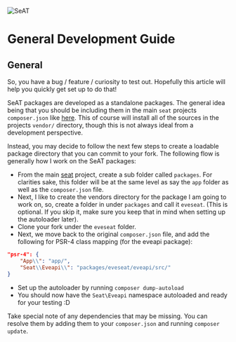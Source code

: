 ![SeAT](https://i.imgur.com/aPPOxSK.png)

# General Development Guide

## General

So, you have a bug / feature / curiosity to test out. Hopefully this article will help you quickly get set up to do that!

SeAT packages are developed as a standalone packages. The general idea being that you should be including them in the main `seat` projects `composer.json` like [here](https://github.com/eveseat/seat/blob/c80f13440ff67d1d21b484a9922893cf67cf7e43/composer.json#L21-L26). This of course will install all of the sources in the projects `vendor/` directory, though this is not always ideal from a development perspective.

Instead, you may decide to follow the next few steps to create a loadable package directory that you can commit to your fork. The following flow is generally how I work on the SeAT packages:

* From the main [seat](https://github.com/eveseat/seat) project, create a sub folder called `packages`. For clarities sake, this folder will be at the same level as say the `app` folder as well as the `composer.json` file.
* Next, I like to create the vendors directory for the package I am going to work on, so, create a folder in under `packages` and call it `eveseat`. (This is optional. If you skip it, make sure you keep that in mind when setting up the autoloader later).
* Clone your fork under the `eveseat` folder.
* Next, we move back to the original `composer.json` file, and add the following for PSR-4 class mapping (for the eveapi package):

```json
"psr-4": {
    "App\\": "app/",
    "Seat\\Eveapi\\": "packages/eveseat/eveapi/src/"
}
```

* Set up the autoloader by running `composer dump-autoload`
* You should now have the `Seat\Eveapi` namespace autoloaded and ready for your testing :D

Take special note of any dependencies that may be missing. You can resolve them by adding them to your `composer.json` and running `composer update`.
